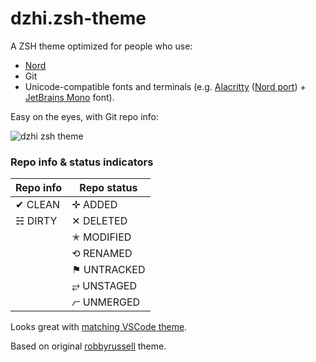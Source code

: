 # dzhi.zsh-theme

A ZSH theme optimized for people who use:

* [Nord](https://www.nordtheme.com)
* Git
* Unicode-compatible fonts and terminals (e.g. [Alacritty](https://github.com/alacritty/alacritty) ([Nord port](https://github.com/arcticicestudio/nord-alacritty)) + [JetBrains Mono](https://www.jetbrains.com/lp/mono/) font).

Easy on the eyes, with Git repo info:

![dzhi zsh theme](https://i.imgur.com/wUDjdUf.png "dzhi Zsh theme screenshot")

### Repo info & status indicators

| Repo info 	| Repo status 	|
|-----------	|-------------	|
| ✔ CLEAN   	| ✛ ADDED     	|
| ☵ DIRTY   	| ✕ DELETED   	|
|           	| ✭ MODIFIED  	|
|           	| ⟲ RENAMED   	|
|           	| ⚑ UNTRACKED 	|
|           	| ⥂ UNSTAGED  	|
|           	| ⦧ UNMERGED  	|


Looks great with [matching VSCode theme](https://marketplace.visualstudio.com/items?itemName=arcticicestudio.nord-visual-studio-code).

Based on original [robbyrussell](https://github.com/ohmyzsh/ohmyzsh/blob/master/themes/robbyrussell.zsh-theme) theme.